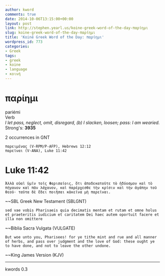 ```yaml
---
author: kword
comments: true
date: 2014-10-06T13:15:00+00:00
layout: post
link: http://stephen.yearl.us/koine-greek-word-of-the-day-παρίημι
slug: koine-greek-word-of-the-day-παρίημι
title: 'Koinē Greek Word of the Day: παρίημι'
wordpress_id: 773
categories:
- Greek
tags:
- greek
- koine
- language
- κοινή
---
```


# παρίημι

pariémi  
Verb  
*I let pass, neglect, omit, disregard, (b) I slacken, loosen; pass: I am wearied.*  
Strong's: **3935**  

2 occurrences in GNT


```text
παρειμένας (V-RPM/P-AFP), Hebrews 12:12
παρεῖναι (V-ANA), Luke 11:42
```

# Luke 11:42

```text
Ἀλλὰ οὐαὶ ὑμῖν τοῖς Φαρισαίοις, ὅτι ἀποδεκατοῦτε τὸ ἡδύοσμον καὶ τὸ πήγανον καὶ πᾶν λάχανον, καὶ παρέρχεσθε τὴν κρίσιν καὶ τὴν ἀγάπην τοῦ θεοῦ· ταῦτα δὲ ἔδει ποιῆσαι κἀκεῖνα μὴ παρεῖναι.
```
~~SBL Greek New Testament (SBLGNT)

```text
sed vae vobis Pharisaeis quia decimatis mentam et rutam et omne holus et praeteritis iudicium et caritatem Dei haec autem oportuit facere et illa non omittere
```
~~Biblia Sacra Vulgata (VULGATE)


```text
But woe unto you, Pharisees! for ye tithe mint and rue and all manner of herbs, and pass over judgment and the love of God: these ought ye to have done, and not to leave the other undone.
```
~~King James Version (KJV)

* * *
kwords 0.3
